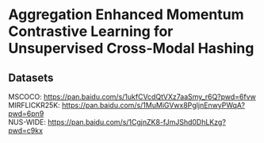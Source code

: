 # Aggregation Enhanced Momentum Contrastive Learning for Unsupervised Cross-Modal Hashing
## Datasets
MSCOCO: https://pan.baidu.com/s/1ukfCVcdQtVXz7aaSmy_r6Q?pwd=6fvw <br />
MIRFLICKR25K: https://pan.baidu.com/s/1MuMiGVwx8PgIjnEnwyPWqA?pwd=6pn9 <br />
NUS-WIDE: https://pan.baidu.com/s/1CgjnZK8-fJmJShd0DhLKzg?pwd=c9kx <br />
